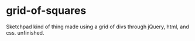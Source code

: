 # grid-of-squares

Sketchpad kind of thing made using a grid of divs through jQuery, html, and css.
unfinished.

